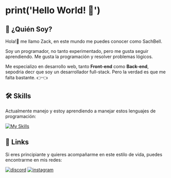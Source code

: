 # print('Hello World! 👋')
## 👀 ¿Quién Soy?

Hola!🤗 me llamo Zack, en este mundo me puedes conocer como SachBell.

Soy un programador, no tanto experimentado, pero me gusta seguir aprendiendo. Me gusta la programación y resolver problemas lógicos.

Me especializo en desarrollo web, tanto **Front-end** como **Back-end**, sepodria decr que soy un desarrollador full-stack. Pero la verdad es que me falta bastante. 👉👈

## 🛠 Skills

Actualmente manejo y estoy aprendiendo a manejar estos lenguajes de programación:

[![My Skills](https://skillicons.dev/icons?i=java,javascript,nodejs,php,cs,python&theme=dark)](https://skillicons.dev)
## 🔗 Links
Si eres principiante y quieres acompañarme en este estilo de vida, puedes encontrarme en mis redes:


[![discord](https://img.shields.io/badge/discord-333?style=for-the-badge&logo=discord&logoColor=lila)](https://discord.com/channels/@me/556546588122808320)
[![instagram](https://img.shields.io/badge/instagram-d5294d?style=for-the-badge&logo=instagram&logoColor=white)](https://www.instagram.com/sach_bell/)

